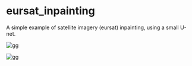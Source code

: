 # eursat_inpainting
A simple example of satellite imagery (eursat) inpainting, using a small U-net. 



![gg]([http://url/to/img.png](https://github.com/fmerizzi/eursat_inpainting/blob/main/satellite1.png)https://github.com/fmerizzi/eursat_inpainting/blob/main/satellite1.png)


![gg]([http://url/to/img.png](https://github.com/fmerizzi/eursat_inpainting/blob/main/satellite1.png)https://github.com/fmerizzi/eursat_inpainting/blob/main/satellite1.png)
